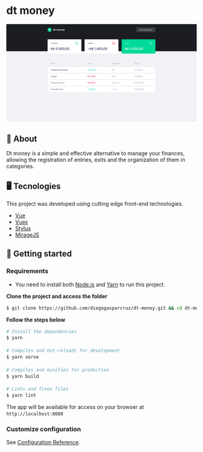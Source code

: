 # dt money

<div align="center">
  <img alt="Layout" src=".github/layout.png" />
</div>

## 📃 About

Dt money is a simple and effective alternative to manage your finances, allowing the registration of entries, exits and the organization of them in categories.

## 🖥 Tecnologies

This project was developed using cutting edge front-end technologies.

- [Vue](https://vuejs.org/)
- [Vuex](https://vuex.vuejs.org/)
- [Stylus](https://stylus-lang.com/)
- [MirageJS](https://miragejs.com/)

## 🚀 Getting started

### Requirements

- You need to install both [Node.js](https://nodejs.org/en/download/) and [Yarn](https://yarnpkg.com/) to run this project.

**Clone the project and access the folder**

```bash
$ git clone https://github.com/diegogasparcruz/dt-money.git && cd dt-money
```
**Follow the steps below**

```bash
# Install the dependencies
$ yarn

# Compiles and hot-reloads for development
$ yarn serve

# Compiles and minifies for production
$ yarn build

# Lints and fixes files
$ yarn lint
```
The app will be available for access on your browser at `http://localhost:8080`

### Customize configuration
See [Configuration Reference](https://cli.vuejs.org/config/).
